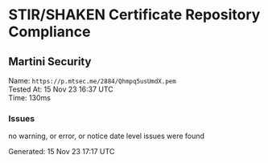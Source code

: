 # STIR/SHAKEN Certificate Repository Compliance

## Martini Security

Name: `https://p.mtsec.me/2884/Qhmpq5usUmdX.pem`\
Tested At: 15 Nov 23 16:37 UTC\
Time: 130ms

### Issues

no warning, or error, or notice date level issues were found

Generated: 15 Nov 23 17:17 UTC